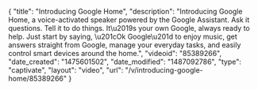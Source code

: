 {
    "title": "Introducing Google Home",
    "description": "Introducing Google Home, a voice-activated speaker powered by the Google Assistant. Ask it questions. Tell it to do things. It\u2019s your own Google, always ready to help. Just start by saying, \u201cOk Google\u201d to enjoy music, get answers straight from Google, manage your everyday tasks, and easily control smart devices around the home.",
    "videoid": "85389266",
    "date_created": "1475601502",
    "date_modified": "1487092786",
    "type": "captivate",
    "layout": "video",
    "url": "\/v\/introducing-google-home\/85389266"
}